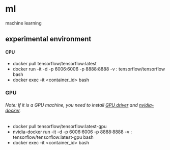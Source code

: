 # ml
machine learning

## experimental environment

#### CPU

- docker pull tensorflow/tensorflow:latest
- docker run -it -d -p 6006:6006 -p 8888:8888 -v <host-path>:<container-path>  tensorflow/tensorflow bash
- docker exec -it <container_id> bash
  
### GPU
###### Note: If it is a GPU machine, you need to install [GPU driver](https://www.nvidia.com/Download/index.aspx?lang=en-us) and [nvidia-docker](https://github.com/NVIDIA/nvidia-docker).

- docker pull tensorflow/tensorflow:latest-gpu 
- nvidia-docker run -it -d -p 6006:6006 -p 8888:8888 -v <host-path>:<container-path>  tensorflow/tensorflow:latest-gpu  bash
- docker exec -it <container_id> bash
